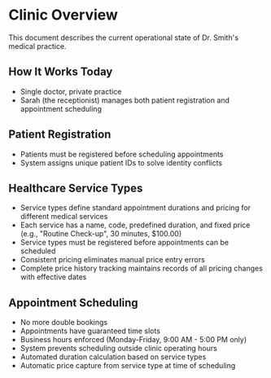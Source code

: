 # Clinic Overview

This document describes the current operational state of Dr. Smith's medical practice.

## How It Works Today

- Single doctor, private practice
- Sarah (the receptionist) manages both patient registration and appointment scheduling

## Patient Registration
- Patients must be registered before scheduling appointments
- System assigns unique patient IDs to solve identity conflicts

## Healthcare Service Types
- Service types define standard appointment durations and pricing for different medical services
- Each service has a name, code, predefined duration, and fixed price (e.g., "Routine Check-up", 30 minutes, $100.00)
- Service types must be registered before appointments can be scheduled
- Consistent pricing eliminates manual price entry errors
- Complete price history tracking maintains records of all pricing changes with effective dates

## Appointment Scheduling
- No more double bookings
- Appointments have guaranteed time slots
- Business hours enforced (Monday-Friday, 9:00 AM - 5:00 PM only)
- System prevents scheduling outside clinic operating hours
- Automated duration calculation based on service types
- Automatic price capture from service type at time of scheduling
